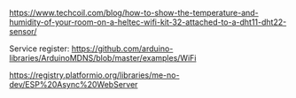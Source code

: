 https://www.techcoil.com/blog/how-to-show-the-temperature-and-humidity-of-your-room-on-a-heltec-wifi-kit-32-attached-to-a-dht11-dht22-sensor/

Service register: https://github.com/arduino-libraries/ArduinoMDNS/blob/master/examples/WiFi

https://registry.platformio.org/libraries/me-no-dev/ESP%20Async%20WebServer
